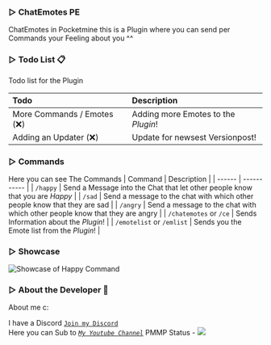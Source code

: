 ### ▷ ChatEmotes PE

ChatEmotes in Pocketmine
this is a Plugin where you can send per Commands your Feeling about you ^^


### ▷ Todo List 📋
Todo list for the Plugin 

<!--| Todolist | | Description |
| ------ | ----------- |
| - More Commands / Emotes (❌) | Adding more Emotes to the *Plugin*! |
| - Adding an Updater (❌) | Update for newsest Versionpost! |-->

| Todo | Description |
| :------| :-----------|
| More Commands / Emotes (❌)   | Adding more Emotes to the *Plugin*! |
| Adding an Updater (❌) | Update for newsest Versionpost! |



### ▷ Commands
 Here you can see The Commands
| Command | Description |
| ------ | ----------- |
| ``/happy``   | Send a Message into the Chat that let other people know that you are *Happy* |
| ``/sad`` | Send a message to the chat with which other people know that they are sad |
| ``/angry``    | Send a message to the chat with which other people know that they are angry |
| ``/chatemotes`` or ``/ce`` | Sends Information about the *Plugin*! |
| ``/emotelist`` or ``/emlist`` | Sends you the Emote list from the *Plugin*! |

### ▷ Showcase

![Showcase of Happy Command](https://github.com/byNoahLP/ChatEmotes-PE/blob/main/Showcase.png)

### ▷ About the Developer 🤖

About me c:

I have a Discord [``Join my Discord``](https://red.serverfarmer.at/discord "Join overhere ^^")<br>
Here you can Sub to [*``My Youtube Channel``*](https://red.serverfarmer.at/youtube "Sub to Me ^^")
PMMP Status - [![](https://poggit.pmmp.io/shield.state/ChatEmotes)](https://poggit.pmmp.io/p/ChatEmotes)

